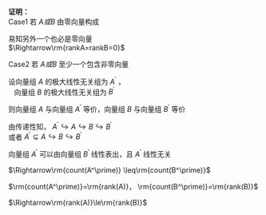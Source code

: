 **证明：**  
Case1 若 $A或B$ 由零向量构成  
  
易知另外一个也必是零向量  
$\Rightarrow\rm{rankA=rankB=0}$  
  
Case2 若 $A或B$ 至少一个包含非零向量  
  
设向量组 $A$ 的极大线性无关组为 $A^\prime$ ，  
$\enspace$ 向量组 $B$ 的极大线性无关组为 $B^\prime$  
  
则向量组 $A$ 与向量组 $A^\prime$ 等价，向量组 $B$ 与向量组 $B^\prime$ 等价  
  
由传递性知， $A^\prime\hookrightarrow A\hookrightarrow B\hookrightarrow B^\prime$  
或者 $A^\prime\subseteq A\hookrightarrow B\hookrightarrow B^\prime$  
  
向量组 $A^\prime$ 可以由向量组 $B^\prime$ 线性表出，且 $A^\prime$ 线性无关  
  
$\Rightarrow\rm{count(A^\prime)}  
\leq\rm{count(B^\prime)}$  
  
$\rm{count(A^\prime)}=\rm{rank(A)}，  
\rm{count(B^\prime)}=\rm{rank(B)}$  
  
$\Rightarrow\rm{rank(A)}\le\rm{rank(B)}$  
